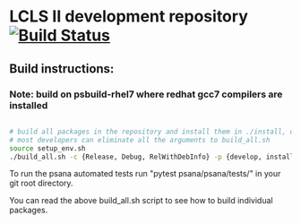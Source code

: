 # LCLS II development repository [![Build Status](https://travis-ci.org/slac-lcls/lcls2.svg?branch=master)](https://travis-ci.org/slac-lcls/lcls2)

## Build instructions:
### Note: build on psbuild-rhel7 where redhat gcc7 compilers are installed

```bash

# build all packages in the repository and install them in ./install, option to choose build type
# most developers can eliminate all the arguments to build_all.sh
source setup_env.sh
./build_all.sh -c {Release, Debug, RelWithDebInfo} -p {develop, install}

```

To run the psana automated tests run "pytest psana/psana/tests/" in your git root directory.

You can read the above build_all.sh script to see how to build individual packages.
